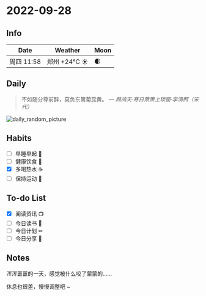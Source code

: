 # 2022-09-28

## Info

| Date           | Weather      | Moon |
| -------------- | ------------ | ---- |
| 周四 11:58 | 郑州 +24°C ☀️   | 🌒 |

## Daily

> 不如随分尊前醉，莫负东篱菊蕊黄。
> — *鹧鸪天·寒日萧萧上琐窗·李清照（宋代）*

![daily_random_picture](https://images.unsplash.com/photo-1439902315629-cd882022cea0?crop=entropy&cs=tinysrgb&fit=crop&fm=jpg&h=1080&ixid=MnwxfDB8MXxyYW5kb218MHx8bW91bnRhaW4sd2F0ZXIsbGFuZHNjYXBlLGdhbGF4eSxjaXR5fHx8fHx8MTY2NDQyMzkxNQ&ixlib=rb-1.2.1&q=80&utm_campaign=api-credit&utm_medium=referral&utm_source=unsplash_source&w=1920)

## Habits

- [ ] 早睡早起 🌃
- [ ] 健康饮食 🥗
- [x] 多喝热水 ☕️
- [ ] 保持运动 💪

## To-do List

- [x] 阅读资讯 📺
- [ ] 今日读书 📖
- [ ] 今日计划 ✏
- [ ] 今日分享 📌

## Notes

浑浑噩噩的一天，感觉被什么咬了蒙蒙的……

休息也很差，慢慢调整吧 ~
